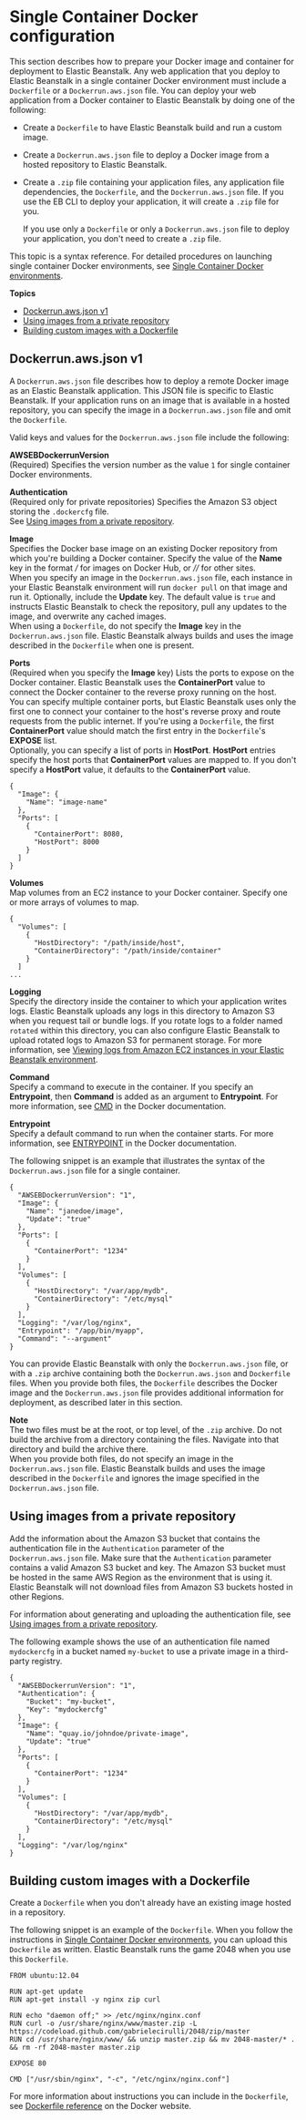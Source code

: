 # Single Container Docker configuration<a name="single-container-docker-configuration"></a>

This section describes how to prepare your Docker image and container for deployment to Elastic Beanstalk\. Any web application that you deploy to Elastic Beanstalk in a single container Docker environment must include a `Dockerfile` or a `Dockerrun.aws.json` file\. You can deploy your web application from a Docker container to Elastic Beanstalk by doing one of the following:
+ Create a `Dockerfile` to have Elastic Beanstalk build and run a custom image\.
+ Create a `Dockerrun.aws.json` file to deploy a Docker image from a hosted repository to Elastic Beanstalk\.
+ Create a `.zip` file containing your application files, any application file dependencies, the `Dockerfile`, and the `Dockerrun.aws.json` file\. If you use the EB CLI to deploy your application, it will create a `.zip` file for you\.

  If you use only a `Dockerfile` or only a `Dockerrun.aws.json` file to deploy your application, you don't need to create a `.zip` file\.

This topic is a syntax reference\. For detailed procedures on launching single container Docker environments, see [Single Container Docker environments](single-container-docker.md)\.

**Topics**
+ [Dockerrun\.aws\.json v1](#single-container-docker-configuration.dockerrun)
+ [Using images from a private repository](#single-container-docker-configuration.privaterepo)
+ [Building custom images with a Dockerfile](#single-container-docker-configuration.dockerfile)

## Dockerrun\.aws\.json v1<a name="single-container-docker-configuration.dockerrun"></a>

A `Dockerrun.aws.json` file describes how to deploy a remote Docker image as an Elastic Beanstalk application\. This JSON file is specific to Elastic Beanstalk\. If your application runs on an image that is available in a hosted repository, you can specify the image in a `Dockerrun.aws.json` file and omit the `Dockerfile`\.

Valid keys and values for the `Dockerrun.aws.json` file include the following:

**AWSEBDockerrunVersion**  
\(Required\) Specifies the version number as the value `1` for single container Docker environments\.

**Authentication**  
\(Required only for private repositories\) Specifies the Amazon S3 object storing the `.dockercfg` file\.  
See [Using images from a private repository](#single-container-docker-configuration.privaterepo)\.

**Image**  
Specifies the Docker base image on an existing Docker repository from which you're building a Docker container\. Specify the value of the **Name** key in the format *<organization>/<image name>* for images on Docker Hub, or *<site>/<organization name>/<image name>* for other sites\.   
When you specify an image in the `Dockerrun.aws.json` file, each instance in your Elastic Beanstalk environment will run `docker pull` on that image and run it\. Optionally, include the **Update** key\. The default value is `true` and instructs Elastic Beanstalk to check the repository, pull any updates to the image, and overwrite any cached images\.  
When using a `Dockerfile`, do not specify the **Image** key in the `Dockerrun.aws.json` file\. Elastic Beanstalk always builds and uses the image described in the `Dockerfile` when one is present\.

**Ports**  
\(Required when you specify the **Image** key\) Lists the ports to expose on the Docker container\. Elastic Beanstalk uses the **ContainerPort** value to connect the Docker container to the reverse proxy running on the host\.  
You can specify multiple container ports, but Elastic Beanstalk uses only the first one to connect your container to the host's reverse proxy and route requests from the public internet\. If you're using a `Dockerfile`, the first **ContainerPort** value should match the first entry in the `Dockerfile`'s **EXPOSE** list\.   
Optionally, you can specify a list of ports in **HostPort**\. **HostPort** entries specify the host ports that **ContainerPort** values are mapped to\. If you don't specify a **HostPort** value, it defaults to the **ContainerPort** value\.   

```
{
  "Image": {
    "Name": "image-name"
  },
  "Ports": [
    {
      "ContainerPort": 8080,
      "HostPort": 8000
    }
  ]
}
```

****Volumes****  
Map volumes from an EC2 instance to your Docker container\. Specify one or more arrays of volumes to map\.  

```
{
  "Volumes": [
    {
      "HostDirectory": "/path/inside/host",
      "ContainerDirectory": "/path/inside/container"
    }
  ]
...
```

****Logging****  
Specify the directory inside the container to which your application writes logs\. Elastic Beanstalk uploads any logs in this directory to Amazon S3 when you request tail or bundle logs\. If you rotate logs to a folder named `rotated` within this directory, you can also configure Elastic Beanstalk to upload rotated logs to Amazon S3 for permanent storage\. For more information, see [Viewing logs from Amazon EC2 instances in your Elastic Beanstalk environment](using-features.logging.md)\.

**Command**  
Specify a command to execute in the container\. If you specify an **Entrypoint**, then **Command** is added as an argument to **Entrypoint**\. For more information, see [CMD](https://docs.docker.com/engine/reference/run/#cmd-default-command-or-options) in the Docker documentation\.

**Entrypoint**  
Specify a default command to run when the container starts\. For more information, see [ENTRYPOINT](https://docs.docker.com/engine/reference/run/#cmd-default-command-or-options) in the Docker documentation\.

The following snippet is an example that illustrates the syntax of the `Dockerrun.aws.json` file for a single container\.

```
{
  "AWSEBDockerrunVersion": "1",
  "Image": {
    "Name": "janedoe/image",
    "Update": "true"
  },
  "Ports": [
    {
      "ContainerPort": "1234"
    }
  ],
  "Volumes": [
    {
      "HostDirectory": "/var/app/mydb",
      "ContainerDirectory": "/etc/mysql"
    }
  ],
  "Logging": "/var/log/nginx",
  "Entrypoint": "/app/bin/myapp",
  "Command": "--argument"
}
```

You can provide Elastic Beanstalk with only the `Dockerrun.aws.json` file, or with a `.zip` archive containing both the `Dockerrun.aws.json` and `Dockerfile` files\. When you provide both files, the `Dockerfile` describes the Docker image and the `Dockerrun.aws.json` file provides additional information for deployment, as described later in this section\.

**Note**  
The two files must be at the root, or top level, of the `.zip` archive\. Do not build the archive from a directory containing the files\. Navigate into that directory and build the archive there\.  
When you provide both files, do not specify an image in the `Dockerrun.aws.json` file\. Elastic Beanstalk builds and uses the image described in the `Dockerfile` and ignores the image specified in the `Dockerrun.aws.json` file\.

## Using images from a private repository<a name="single-container-docker-configuration.privaterepo"></a>

Add the information about the Amazon S3 bucket that contains the authentication file in the `Authentication` parameter of the `Dockerrun.aws.json` file\. Make sure that the `Authentication` parameter contains a valid Amazon S3 bucket and key\. The Amazon S3 bucket must be hosted in the same AWS Region as the environment that is using it\. Elastic Beanstalk will not download files from Amazon S3 buckets hosted in other Regions\. 

For information about generating and uploading the authentication file, see [Using images from a private repository](create_deploy_docker.container.console.md#docker-images-private)\.

The following example shows the use of an authentication file named `mydockercfg` in a bucket named `my-bucket` to use a private image in a third\-party registry\.

```
{
  "AWSEBDockerrunVersion": "1",
  "Authentication": {
    "Bucket": "my-bucket",
    "Key": "mydockercfg"
  },
  "Image": {
    "Name": "quay.io/johndoe/private-image",
    "Update": "true"
  },
  "Ports": [
    {
      "ContainerPort": "1234"
    }
  ],
  "Volumes": [
    {
      "HostDirectory": "/var/app/mydb",
      "ContainerDirectory": "/etc/mysql"
    }
  ],
  "Logging": "/var/log/nginx"
}
```

## Building custom images with a Dockerfile<a name="single-container-docker-configuration.dockerfile"></a>

Create a `Dockerfile` when you don't already have an existing image hosted in a repository\. 

The following snippet is an example of the `Dockerfile`\. When you follow the instructions in [Single Container Docker environments](single-container-docker.md), you can upload this `Dockerfile` as written\. Elastic Beanstalk runs the game 2048 when you use this `Dockerfile`\.

```
FROM ubuntu:12.04

RUN apt-get update
RUN apt-get install -y nginx zip curl

RUN echo "daemon off;" >> /etc/nginx/nginx.conf
RUN curl -o /usr/share/nginx/www/master.zip -L https://codeload.github.com/gabrielecirulli/2048/zip/master
RUN cd /usr/share/nginx/www/ && unzip master.zip && mv 2048-master/* . && rm -rf 2048-master master.zip

EXPOSE 80

CMD ["/usr/sbin/nginx", "-c", "/etc/nginx/nginx.conf"]
```

For more information about instructions you can include in the `Dockerfile`, see [Dockerfile reference](https://docs.docker.com/engine/reference/builder) on the Docker website\.